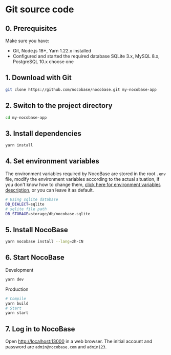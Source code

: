 # Git source code

## 0. Prerequisites

Make sure you have:

- Git, Node.js 18+, Yarn 1.22.x installed
- Configured and started the required database SQLite 3.x, MySQL 8.x, PostgreSQL 10.x choose one

## 1. Download with Git

```bash
git clone https://github.com/nocobase/nocobase.git my-nocobase-app
```

## 2. Switch to the project directory

```bash
cd my-nocobase-app
```

## 3. Install dependencies

```bash
yarn install
```

## 4. Set environment variables

The environment variables required by NocoBase are stored in the root `.env` file, modify the environment variables according to the actual situation, if you don't know how to change them, [click here for environment variables description](/api/env), or you can leave it as default.

```bash
# Using sqlite database
DB_DIALECT=sqlite
# sqlite file path
DB_STORAGE=storage/db/nocobase.sqlite
```

## 5. Install NocoBase

```bash
yarn nocobase install --lang=zh-CN
```

## 6. Start NocoBase

Development

```bash
yarn dev
```

Production

```bash
# Compile
yarn build
# Start
yarn start
```

## 7. Log in to NocoBase

Open [http://localhost:13000](http://localhost:13000) in a web browser. The initial account and password are `admin@nocobase.com` and `admin123`.
